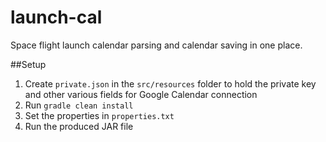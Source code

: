 # launch-cal
Space flight launch calendar parsing and calendar saving in one place.

##Setup
1. Create `private.json` in the `src/resources` folder to hold the private key and other 
    various fields for Google Calendar connection
2. Run `gradle clean install`
3. Set the properties in `properties.txt`
4. Run the produced JAR file